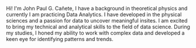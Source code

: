 Hi! I'm John Paul G. Cañete, I have a background in theoretical physics and currently I am practicing Data Analytics. I have developed in the physical sciences and a passion for data to uncover meaningful insites. I am excited to bring my technical and analytical skills to the field of data science. 
During my studies, I honed my ability to work with complex data and developed a keen eye for identifying patterns and trends.
